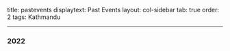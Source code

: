 title: pastevents
displaytext: Past Events
layout: col-sidebar
tab: true
order: 2
tags: Kathmandu

---
### 2022

